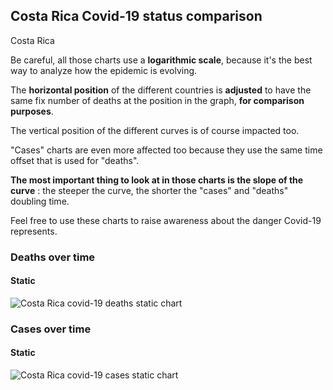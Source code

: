 ## Costa Rica Covid-19 status comparison 

Costa Rica



Be careful, all those charts use a **logarithmic scale**, because it's the best way to analyze how the epidemic is evolving.
 
The **horizontal position** of the different countries is **adjusted** to have the same fix number of deaths at the position in the graph, **for comparison purposes**.

The vertical position of the different curves is of course impacted too.

"Cases" charts are even more affected too because they use the same time offset that is used for "deaths".

**The most important thing to look at in those charts is the slope of the curve** : the steeper the curve, the shorter the "cases" and "deaths" doubling time.

Feel free to use these charts to raise awareness about the danger Covid-19 represents. 


 
### Deaths over time
 
#### Static
![Costa Rica covid-19 deaths static chart](https://raw.githubusercontent.com/madlag/coronavirus_study/master/notebooks/graphs/2020-04-02/countries/Costa_Rica/2020-04-02_Costa_Rica_deaths.png "Costa Rica covid-19 deaths static chart")   

 
### Cases over time
 
#### Static
![Costa Rica covid-19 cases static chart](https://raw.githubusercontent.com/madlag/coronavirus_study/master/notebooks/graphs/2020-04-02/countries/Costa_Rica/2020-04-02_Costa_Rica_cases.png "Costa Rica covid-19 cases static chart")   

